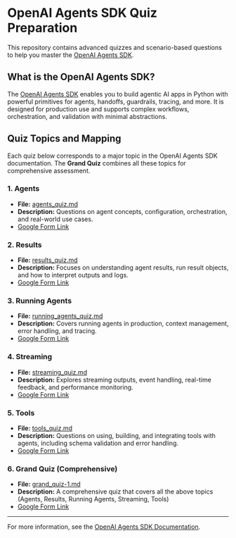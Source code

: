 # OpenAI Agents SDK Quiz Preparation

This repository contains advanced quizzes and scenario-based questions to help you master the [OpenAI Agents SDK](https://openai.github.io/openai-agents-python/).

## What is the OpenAI Agents SDK?

The [OpenAI Agents SDK](https://openai.github.io/openai-agents-python/) enables you to build agentic AI apps in Python with powerful primitives for agents, handoffs, guardrails, tracing, and more. It is designed for production use and supports complex workflows, orchestration, and validation with minimal abstractions.

## Quiz Topics and Mapping

Each quiz below corresponds to a major topic in the OpenAI Agents SDK documentation. The **Grand Quiz** combines all these topics for comprehensive assessment.

### 1. Agents

- **File:** [agents_quiz.md](./agents_quiz.md)
- **Description:** Questions on agent concepts, configuration, orchestration, and real-world use cases.
- [Google Form Link](https://docs.google.com/forms/d/e/1FAIpQLSc8DJtoNYmGxIuGEenIqjScmEWbeMkBlueBjq9TbCPb1YPhRg/viewform)

### 2. Results

- **File:** [results_quiz.md](./results_quiz.md)
- **Description:** Focuses on understanding agent results, run result objects, and how to interpret outputs and logs.
- [Google Form Link](https://docs.google.com/forms/u/2/d/e/1FAIpQLSf_UakLYLhacSIZqIW-3iUWjKGmYgfUAkBVPpNgBrUVriO8Kw/viewform)

### 3. Running Agents

- **File:** [running_agents_quiz.md](./running_agents_quiz.md)
- **Description:** Covers running agents in production, context management, error handling, and tracing.
- [Google Form Link](https://docs.google.com/forms/d/e/1FAIpQLSfRJ0qD5pNl1CMwSR37rXNTmKRruiXkejO18Hg2-iWaI5fxmg/viewform)

### 4. Streaming

- **File:** [streaming_quiz.md](./streaming_quiz.md)
- **Description:** Explores streaming outputs, event handling, real-time feedback, and performance monitoring.
- [Google Form Link](https://docs.google.com/forms/d/e/1FAIpQLSfftj0HjotP0IlEnQAWOYfP8qubSjiAbu9BLK0PCsYcIADYiw/viewform)

### 5. Tools

- **File:** [tools_quiz.md](./tools_quiz.md)
- **Description:** Questions on using, building, and integrating tools with agents, including schema validation and error handling.
- [Google Form Link](https://docs.google.com/forms/d/e/1FAIpQLSejQbbK8ZRCBK0O2E8qzjsSLtN84RGWifMcX4T1ZHNxMiBZAw/viewform)

### 6. Grand Quiz (Comprehensive)

- **File:** [grand_quiz-1.md](./grand_quiz-1.md)
- **Description:** A comprehensive quiz that covers all the above topics (Agents, Results, Running Agents, Streaming, Tools)
- [Google Form Link](https://docs.google.com/forms/d/1ia84b4T7caVvtdujzwx4ULYHITeJKm0Yyp9pLaKYAE8/viewform)

---

For more information, see the [OpenAI Agents SDK Documentation](https://openai.github.io/openai-agents-python/).
